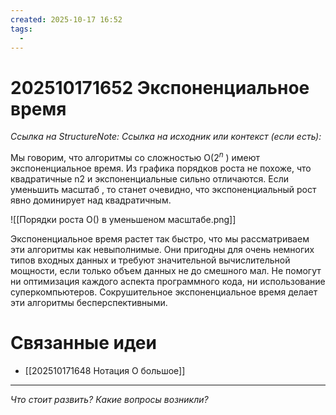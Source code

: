 ```yaml
---
created: 2025-10-17 16:52
tags:
  - 
---
```

# 202510171652 Экспоненциальное время

*Ссылка на StructureNote:*
*Ссылка на исходник или контекст (если есть):* 

Мы говорим, что алгоритмы со сложностью O($2^n$ ) имеют экспоненциальное время. Из графика порядков роста не похоже, что квадратичные n2 и экспоненциальные сильно отличаются. Если уменьшить масштаб , то станет очевидно, что экспоненциальный рост явно доминирует над квадратичным.

![[Порядки роста O() в уменьшеном масштабе.png]]

Экспоненциальное время растет так быстро, что мы рассматриваем эти алгоритмы как невыполнимые. Они пригодны для очень немногих типов входных данных и требуют значительной вычислительной мощности, если только объем данных не до смешного мал. Не помогут ни оптимизация каждого аспекта программного кода, ни использование суперкомпьютеров. Сокрушительное экспоненциальное время делает эти алгоритмы бесперспективными.

# Связанные идеи

- [[202510171648 Нотация О большое]]
---

*Что стоит развить? Какие вопросы возникли?*
